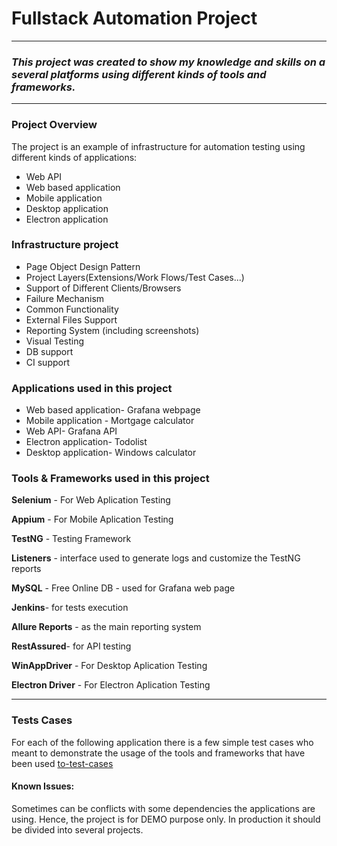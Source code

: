 # **Fullstack Automation Project**
------------

###  *This project was created to show my knowledge and skills on a several platforms using different kinds of tools and frameworks.*

-----------
###  Project Overview 
The project is an example of infrastructure for automation testing using different kinds of applications:
- Web API
- Web based application
- Mobile application
- Desktop application
- Electron application

### Infrastructure project 

- Page Object Design Pattern
- Project Layers(Extensions/Work Flows/Test Cases...)
- Support of Different Clients/Browsers
- Failure Mechanism
- Common Functionality
- External Files Support
- Reporting System (including screenshots)
- Visual Testing
- DB support
- CI support

### Applications used in this project
- Web based application- Grafana webpage 
- Mobile application - Mortgage calculator 
- Web API- Grafana API  
- Electron application- Todolist
- Desktop application- Windows calculator 

### Tools & Frameworks used in this project
**Selenium** - For Web Aplication Testing

**Appium** - For Mobile Aplication Testing

**TestNG** - Testing Framework

**Listeners** - interface used to generate logs and customize the TestNG reports

**MySQL** - Free Online DB - used for Grafana web page

**Jenkins**- for tests execution

**Allure Reports** - as the main reporting system

**RestAssured**- for API testing

**WinAppDriver** - For Desktop Aplication Testing

**Electron Driver** - For Electron Aplication Testing

------------

### Tests Cases
For each of the following application there is a few simple test cases who meant to demonstrate the usage of the tools and frameworks that have been used
[to-test-cases](http://https://github.com/shellys29/FinalProjectAutomation/tree/main/src/test/java "test-cases")


#### Known Issues:
Sometimes can be conflicts with some dependencies the applications are using. Hence, the project is for DEMO purpose only. In production it should be divided into several projects.
